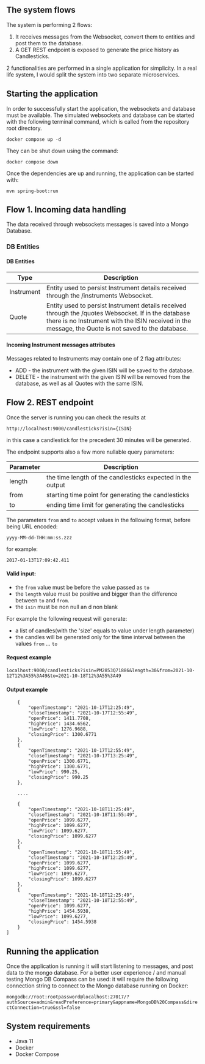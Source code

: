 ## The system flows

The system is performing 2 flows:

1. It receives messages from the Websocket, convert them to entities and post them to the database.
2. A GET REST endpoint is exposed to generate the price history as Candlesticks.

2 functionalities are performed in a single application for simplicity. In a real life system, I would split the system
into two separate microservices.

## Starting the application

In order to successfully start the application, the websockets and database must be available. The simulated websockets and database can be started with the following terminal command, which is called from the repository root directory.

`docker compose up -d
`

They can be shut down using the command:

`docker compose down
`

Once the dependencies are up and running, the application can be started with:

```mvn spring-boot:run```

## Flow 1. Incoming data handling

The data received through websockets messages is saved into a Mongo Database.

### DB Entities

#### DB Entities

Type | Description
--- | ---
Instrument | Entity used to persist Instrument details received through the /instruments Websocket.
Quote | Entity used to persist Instrument details received through the /quotes Websocket. If in the database there is no Instrument with the ISIN received in the message, the Quote is not saved to the database.

#### Incoming Instrument messages attributes

Messages related to Instruments may contain one of 2 flag attributes:

* ADD - the instrument with the given ISIN will be saved to the database.
* DELETE - the instrument with the given ISIN will be removed from the database, as well as all Quotes with the same
  ISIN.

## Flow 2. REST endpoint

Once the server is running you can check the results at
```
http://localhost:9000/candlesticks?isin={ISIN}
```
in this case a candlestick for the precedent 30 minutes will be generated.

The endpoint supports also a few more nullable query parameters:

Parameter | Description
--- | ---
length| the time length of the candlesticks expected in the output
from| starting time point for generating the candlesticks
to| ending time limit for generating the candlesticks

The parameters `from` and `to` accept values in the following format, before being URL encoded:

```yyyy-MM-dd-THH:mm:ss.zzz```

for example: 

```2017-01-13T17:09:42.411```

#### Valid input:
* the `from` value must be before the value passed as `to`
* the `length` value must be positive and bigger than the difference between `to` and `from`.
* the `isin` must be non null an d non blank

For example the following request will generate:
* a list of candles(with the 'size' equals to value under length parameter)
* the candles will be generated only for the time interval between the values `from` ... `to`

#### Request example

```localhost:9000/candlesticks?isin=PM2853Q71886&length=30&from=2021-10-12T12%3A55%3A49&to=2021-10-18T12%3A55%3A49```

#### Output example
```[
    {
        "openTimestamp": "2021-10-17T12:25:49",
        "closeTimestamp": "2021-10-17T12:55:49",
        "openPrice": 1411.7708,
        "highPrice": 1434.6562,
        "lowPrice": 1276.9688,
        "closingPrice": 1300.6771
    },
    {
        "openTimestamp": "2021-10-17T12:55:49",
        "closeTimestamp": "2021-10-17T13:25:49",
        "openPrice": 1300.6771,
        "highPrice": 1300.6771,
        "lowPrice": 990.25,
        "closingPrice": 990.25
    },
    
    ....
    
    {
        "openTimestamp": "2021-10-18T11:25:49",
        "closeTimestamp": "2021-10-18T11:55:49",
        "openPrice": 1099.6277,
        "highPrice": 1099.6277,
        "lowPrice": 1099.6277,
        "closingPrice": 1099.6277
    },
    {
        "openTimestamp": "2021-10-18T11:55:49",
        "closeTimestamp": "2021-10-18T12:25:49",
        "openPrice": 1099.6277,
        "highPrice": 1099.6277,
        "lowPrice": 1099.6277,
        "closingPrice": 1099.6277
    },
    {
        "openTimestamp": "2021-10-18T12:25:49",
        "closeTimestamp": "2021-10-18T12:55:49",
        "openPrice": 1099.6277,
        "highPrice": 1454.5938,
        "lowPrice": 1099.6277,
        "closingPrice": 1454.5938
    }
]

   ```

## Running the application
Once the application is running it will start listening to messages, and post data to the mongo database.
For a better user experience / and manual testing Mongo DB Compass can be used: it will require the following connection string to connect to the Mongo database running on  Docker:

```mongodb://root:rootpassword@localhost:27017/?authSource=admin&readPreference=primary&appname=MongoDB%20Compass&directConnection=true&ssl=false```


## System requirements

* Java 11
* Docker
* Docker Compose

